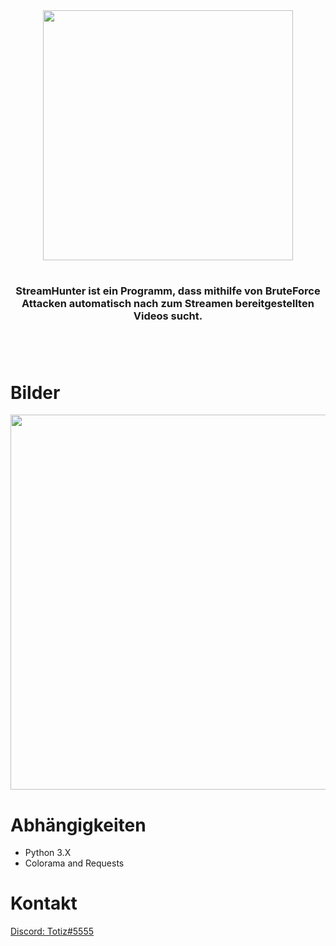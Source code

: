 <div align="center">
<img align="center" src="https://cdn.discordapp.com/attachments/1007506642901934123/1097402731905425498/1681711591924.png" width="400px" >  

 #  
<h3 align="center">StreamHunter ist ein Programm, dass mithilfe von BruteForce Attacken automatisch nach zum Streamen bereitgestellten Videos sucht.</h3>
</div>

#  
<br>

# Bilder

<img src="https://cdn.discordapp.com/attachments/1002325277801717920/1097344215480020992/Drawing-3.sketchpad.png" width="600px" >

# Abhängigkeiten
- Python 3.X
- Colorama and Requests

# Kontakt

[Discord: Totiz#5555](https://discord.com)
